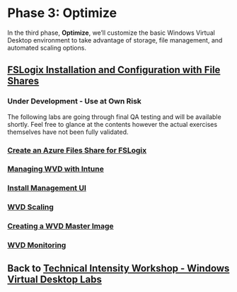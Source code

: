 # Phase 3: Optimize

In the third phase, **Optimize**, we’ll customize the basic Windows Virtual Desktop environment to take advantage of storage, file management, and automated scaling options.

## [FSLogix Installation and Configuration with File Shares](Optimize-FSLogix-Installation-and-Configuration.md)

### Under Development - Use at Own Risk

The following labs are going through final QA testing and will be available shortly.  Feel free to glance at the contents however the actual exercises themselves have not been fully validated.

### [Create an Azure Files Share for FSLogix](Optimize-Lab14-Create-an-Azure-Files-Share-for-FSLogix.md)

### [Managing WVD with Intune](Optimize-Lab15-ManagingWVDwithIntune.md)

### [Install Management UI](Optimize-Lab16-Install-Management-UI.md)

### [WVD Scaling](Optimize-Lab17-WVD-Scaling.md)

### [Creating a WVD Master Image](Optimize-Creating-a-WVD-Master-Image.md)

### [WVD Monitoring](Optimize-Lab19-WVD-Monitoring.md)

## Back to [Technical Intensity Workshop - Windows Virtual Desktop Labs](../index.md)
